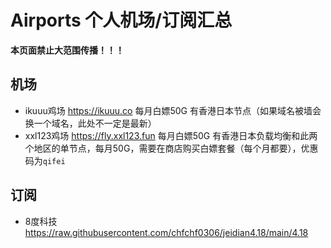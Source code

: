 # Airports 个人机场/订阅汇总

**本页面禁止大范围传播！！！**

## 机场

- ikuuu鸡场 https://ikuuu.co 每月白嫖50G 有香港日本节点（如果域名被墙会换一个域名，此处不一定是最新）
- xxl123鸡场 https://fly.xxl123.fun 每月白嫖50G 有香港日本负载均衡和此两个地区的单节点，每月50G，需要在商店购买白嫖套餐（每个月都要），优惠码为`qifei`

## 订阅

- 8度科技 https://raw.githubusercontent.com/chfchf0306/jeidian4.18/main/4.18
